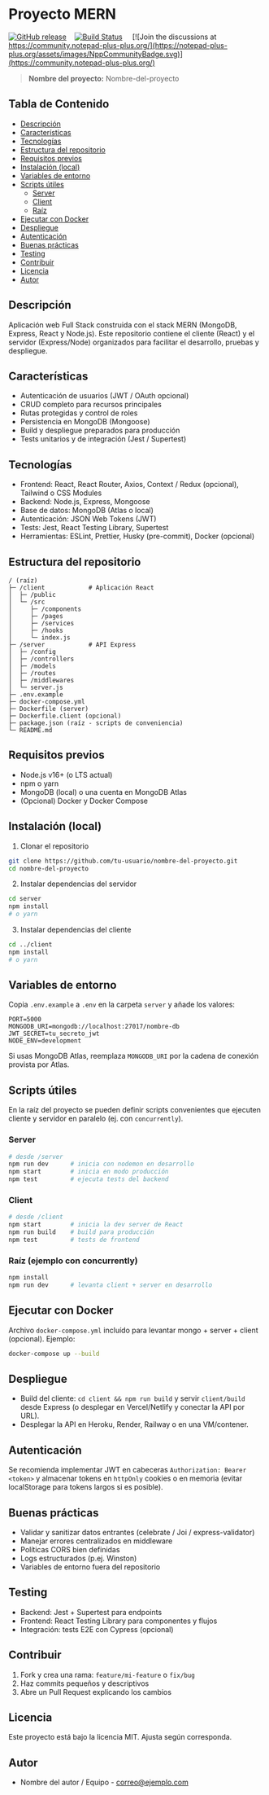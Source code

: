 # Proyecto MERN
[![GitHub release](https://img.shields.io/github/release/notepad-plus-plus/notepad-plus-plus.svg)](../../releases/latest)&nbsp;&nbsp;&nbsp;&nbsp;[![Build Status](https://img.shields.io/github/actions/workflow/status/notepad-plus-plus/notepad-plus-plus/CI_build.yml)](https://github.com/notepad-plus-plus/notepad-plus-plus/actions/workflows/CI_build.yml)
&nbsp;&nbsp;&nbsp;&nbsp;[![Join the discussions at https://community.notepad-plus-plus.org/](https://notepad-plus-plus.org/assets/images/NppCommunityBadge.svg)](https://community.notepad-plus-plus.org/)

> **Nombre del proyecto:** Nombre-del-proyecto

## Tabla de Contenido

- [Descripción](#descripción)  
- [Características](#características)  
- [Tecnologías](#tecnologías)  
- [Estructura del repositorio](#estructura-del-repositorio)  
- [Requisitos previos](#requisitos-previos)  
- [Instalación (local)](#instalación-local)  
- [Variables de entorno](#variables-de-entorno)  
- [Scripts útiles](#scripts-útiles)  
  - [Server](#server)  
  - [Client](#client)  
  - [Raíz](#raíz-ejemplo-con-concurrently)  
- [Ejecutar con Docker](#ejecutar-con-docker)  
- [Despliegue](#despliegue)  
- [Autenticación](#autenticación)  
- [Buenas prácticas](#buenas-prácticas)  
- [Testing](#testing)  
- [Contribuir](#contribuir)  
- [Licencia](#licencia)  
- [Autor](#autor)  

## Descripción

Aplicación web Full Stack construida con el stack MERN (MongoDB, Express, React y Node.js). Este repositorio contiene el cliente (React) y el servidor (Express/Node) organizados para facilitar el desarrollo, pruebas y despliegue.

## Características

- Autenticación de usuarios (JWT / OAuth opcional)
- CRUD completo para recursos principales
- Rutas protegidas y control de roles
- Persistencia en MongoDB (Mongoose)
- Build y despliegue preparados para producción
- Tests unitarios y de integración (Jest / Supertest)

## Tecnologías

- Frontend: React, React Router, Axios, Context / Redux (opcional), Tailwind o CSS Modules
- Backend: Node.js, Express, Mongoose
- Base de datos: MongoDB (Atlas o local)
- Autenticación: JSON Web Tokens (JWT)
- Tests: Jest, React Testing Library, Supertest
- Herramientas: ESLint, Prettier, Husky (pre-commit), Docker (opcional)

## Estructura del repositorio

```
/ (raíz)
├─ /client            # Aplicación React
│  ├─ /public
│  └─ /src
│     ├─ /components
│     ├─ /pages
│     ├─ /services
│     ├─ /hooks
│     └─ index.js
├─ /server            # API Express
│  ├─ /config
│  ├─ /controllers
│  ├─ /models
│  ├─ /routes
│  ├─ /middlewares
│  └─ server.js
├─ .env.example
├─ docker-compose.yml
├─ Dockerfile (server)
├─ Dockerfile.client (opcional)
├─ package.json (raíz - scripts de conveniencia)
└─ README.md
```

## Requisitos previos

- Node.js v16+ (o LTS actual)
- npm o yarn
- MongoDB (local) o una cuenta en MongoDB Atlas
- (Opcional) Docker y Docker Compose

## Instalación (local)

1. Clonar el repositorio

```bash
git clone https://github.com/tu-usuario/nombre-del-proyecto.git
cd nombre-del-proyecto
```

2. Instalar dependencias del servidor

```bash
cd server
npm install
# o yarn
```

3. Instalar dependencias del cliente

```bash
cd ../client
npm install
# o yarn
```

## Variables de entorno

Copia `.env.example` a `.env` en la carpeta `server` y añade los valores:

```
PORT=5000
MONGODB_URI=mongodb://localhost:27017/nombre-db
JWT_SECRET=tu_secreto_jwt
NODE_ENV=development
```

Si usas MongoDB Atlas, reemplaza `MONGODB_URI` por la cadena de conexión provista por Atlas.

## Scripts útiles

En la raíz del proyecto se pueden definir scripts convenientes que ejecuten cliente y servidor en paralelo (ej. con `concurrently`).

### Server
```bash
# desde /server
npm run dev      # inicia con nodemon en desarrollo
npm start        # inicia en modo producción
npm test         # ejecuta tests del backend
```

### Client
```bash
# desde /client
npm start        # inicia la dev server de React
npm run build    # build para producción
npm test         # tests de frontend
```

### Raíz (ejemplo con concurrently)
```bash
npm install
npm run dev      # levanta client + server en desarrollo
```

## Ejecutar con Docker

Archivo `docker-compose.yml` incluído para levantar mongo + server + client (opcional). Ejemplo:

```bash
docker-compose up --build
```

## Despliegue

- Build del cliente: `cd client && npm run build` y servir `client/build` desde Express (o desplegar en Vercel/Netlify y conectar la API por URL).
- Desplegar la API en Heroku, Render, Railway o en una VM/contener.

## Autenticación

Se recomienda implementar JWT en cabeceras `Authorization: Bearer <token>` y almacenar tokens en `httpOnly` cookies o en memoria (evitar localStorage para tokens largos si es posible).

## Buenas prácticas

- Validar y sanitizar datos entrantes (celebrate / Joi / express-validator)
- Manejar errores centralizados en middleware
- Políticas CORS bien definidas
- Logs estructurados (p.ej. Winston)
- Variables de entorno fuera del repositorio

## Testing

- Backend: Jest + Supertest para endpoints
- Frontend: React Testing Library para componentes y flujos
- Integración: tests E2E con Cypress (opcional)

## Contribuir

1. Fork y crea una rama: `feature/mi-feature` o `fix/bug`
2. Haz commits pequeños y descriptivos
3. Abre un Pull Request explicando los cambios

## Licencia

Este proyecto está bajo la licencia MIT. Ajusta según corresponda.

## Autor

- Nombre del autor / Equipo - correo@ejemplo.com
